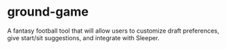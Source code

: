 # ground-game

A fantasy football tool that will allow users to customize draft preferences, give start/sit suggestions, and integrate with Sleeper.
